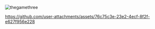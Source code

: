 ![thegamethree](https://github.com/user-attachments/assets/ca6150c0-e2c1-47c0-aedc-88a79ae5ca1b)

https://github.com/user-attachments/assets/76c75c3e-23e2-4ecf-8f2f-e627f956e228


